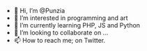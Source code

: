 - 👋 Hi, I’m @Punzia
- 👀 I’m interested in programming and art
- 🌱 I’m currently learning PHP, JS and Python 
- 💞️ I’m looking to collaborate on ...
- 📫 How to reach me; on Twitter.

<!---
Punzia/Punzia is a ✨ special ✨ repository because its `README.md` (this file) appears on your GitHub profile.
You can click the Preview link to take a look at your changes.
--->
